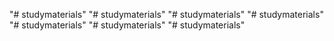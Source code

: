 "# studymaterials" 
"# studymaterials" 
"# studymaterials" 
"# studymaterials" 
"# studymaterials" 
"# studymaterials" 
"# studymaterials" 
